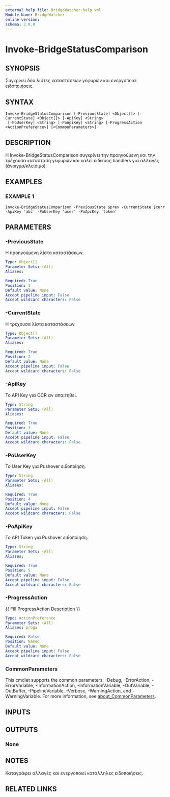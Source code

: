 ```yaml
---
external help file: BridgeWatcher-help.xml
Module Name: BridgeWatcher
online version:
schema: 2.0.0
---
```


# Invoke-BridgeStatusComparison

## SYNOPSIS

Συγκρίνει δύο λίστες καταστάσεων γεφυρών και ενεργοποιεί ειδοποιήσεις.

## SYNTAX

```
Invoke-BridgeStatusComparison [-PreviousState] <Object[]> [-CurrentState] <Object[]> [-ApiKey] <String>
 [-PoUserKey] <String> [-PoApiKey] <String> [-ProgressAction <ActionPreference>] [<CommonParameters>]
```

## DESCRIPTION

Η Invoke-BridgeStatusComparison συγκρίνει την προηγούμενη και την τρέχουσα
κατάσταση γεφυρών και καλεί ειδικούς handlers για αλλαγές (άνοιγμα/κλείσιμο).

## EXAMPLES

### EXAMPLE 1

```
Invoke-BridgeStatusComparison -PreviousState $prev -CurrentState $curr -ApiKey 'abc' -PoUserKey 'user' -PoApiKey 'token'
```

## PARAMETERS

### -PreviousState

Η προηγούμενη λίστα καταστάσεων.

```yaml
Type: Object[]
Parameter Sets: (All)
Aliases:

Required: True
Position: 1
Default value: None
Accept pipeline input: False
Accept wildcard characters: False
```

### -CurrentState

Η τρέχουσα λίστα καταστάσεων.

```yaml
Type: Object[]
Parameter Sets: (All)
Aliases:

Required: True
Position: 2
Default value: None
Accept pipeline input: False
Accept wildcard characters: False
```

### -ApiKey

Το API Key για OCR αν απαιτηθεί.

```yaml
Type: String
Parameter Sets: (All)
Aliases:

Required: True
Position: 3
Default value: None
Accept pipeline input: False
Accept wildcard characters: False
```

### -PoUserKey

Το User Key για Pushover ειδοποίηση.

```yaml
Type: String
Parameter Sets: (All)
Aliases:

Required: True
Position: 4
Default value: None
Accept pipeline input: False
Accept wildcard characters: False
```

### -PoApiKey

Το API Token για Pushover ειδοποίηση.

```yaml
Type: String
Parameter Sets: (All)
Aliases:

Required: True
Position: 5
Default value: None
Accept pipeline input: False
Accept wildcard characters: False
```

### -ProgressAction

{{ Fill ProgressAction Description }}

```yaml
Type: ActionPreference
Parameter Sets: (All)
Aliases: proga

Required: False
Position: Named
Default value: None
Accept pipeline input: False
Accept wildcard characters: False
```

### CommonParameters

This cmdlet supports the common parameters: -Debug, -ErrorAction, -ErrorVariable, -InformationAction, -InformationVariable, -OutVariable, -OutBuffer, -PipelineVariable, -Verbose, -WarningAction, and -WarningVariable. For more information, see [about_CommonParameters](http://go.microsoft.com/fwlink/?LinkID=113216).

## INPUTS

## OUTPUTS

### None

## NOTES

Καταγράφει αλλαγές και ενεργοποιεί κατάλληλες ειδοποιήσεις.

## RELATED LINKS
